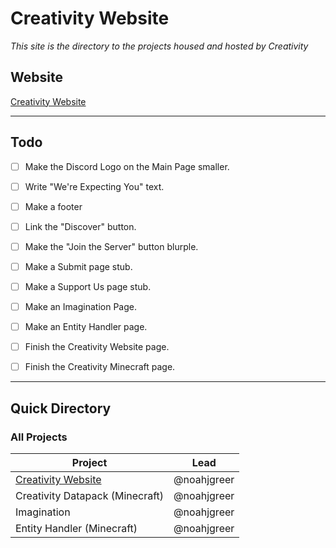 # Creativity Website
*This site is the directory to the projects housed and hosted by Creativity*

## Website
[Creativity Website](https://creativity-proj.netlify.app "Visit the Creativity Webpage")

---
## Todo
- [ ] Make the Discord Logo on the Main Page smaller.
- [ ] Write "We're Expecting You" text.
- [ ] Make a footer
- [ ] Link the "Discover" button.
- [ ] Make the "Join the Server" button blurple.
- [ ] Make a Submit page stub.
- [ ] Make a Support Us page stub.
- [ ] Make an Imagination Page.
- [ ] Make an Entity Handler page.
- [ ] Finish the Creativity Website page.
- [ ] Finish the Creativity Minecraft page.


---
## Quick Directory
### All Projects
| Project | Lead |
|---------|-------|
|[Creativity Website](https://creativity-proj.netlify.app/projects/creativity-website)|@noahjgreer|
|Creativity Datapack (Minecraft)|@noahjgreer|
|Imagination|@noahjgreer|
|Entity Handler (Minecraft)|@noahjgreer|
